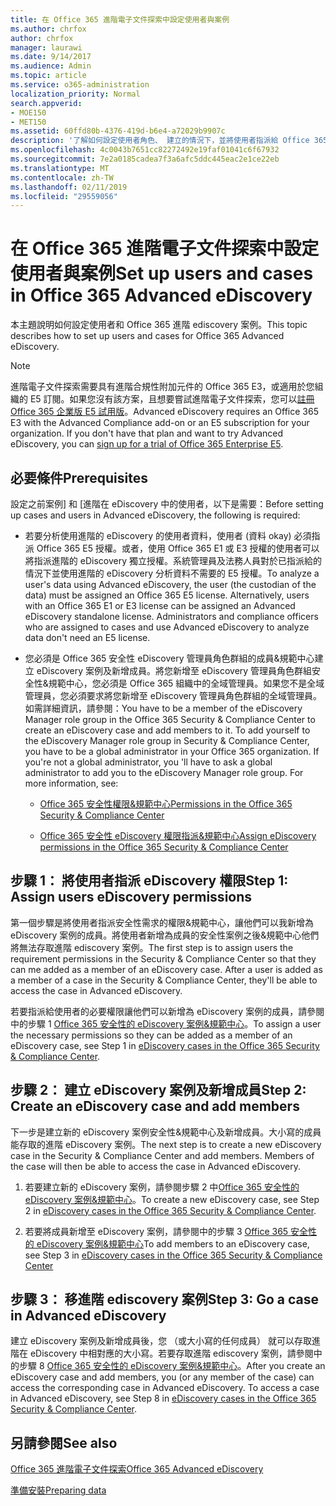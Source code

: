 ```yaml
---
title: 在 Office 365 進階電子文件探索中設定使用者與案例
ms.author: chrfox
author: chrfox
manager: laurawi
ms.date: 9/14/2017
ms.audience: Admin
ms.topic: article
ms.service: o365-administration
localization_priority: Normal
search.appverid:
- MOE150
- MET150
ms.assetid: 60ffd80b-4376-419d-b6e4-a72029b9907c
description: '了解如何設定使用者角色、 建立的情況下，並將使用者指派給 Office 365 進階 ediscovery 案例。  '
ms.openlocfilehash: 4c0043b7651cc82272492e19faf01041c6f67932
ms.sourcegitcommit: 7e2a0185cadea7f3a6afc5ddc445eac2e1ce22eb
ms.translationtype: MT
ms.contentlocale: zh-TW
ms.lasthandoff: 02/11/2019
ms.locfileid: "29559056"
---
```

# <a name="set-up-users-and-cases-in-office-365-advanced-ediscovery"></a><span data-ttu-id="7ec98-103">在 Office 365 進階電子文件探索中設定使用者與案例</span><span class="sxs-lookup"><span data-stu-id="7ec98-103">Set up users and cases in Office 365 Advanced eDiscovery</span></span>

<span data-ttu-id="7ec98-104">本主題說明如何設定使用者和 Office 365 進階 ediscovery 案例。</span><span class="sxs-lookup"><span data-stu-id="7ec98-104">This topic describes how to set up users and cases for Office 365 Advanced eDiscovery.</span></span>
  
> [!NOTE]
> <span data-ttu-id="7ec98-p101">進階電子文件探索需要具有進階合規性附加元件的 Office 365 E3，或適用於您組織的 E5 訂閱。如果您沒有該方案，且想要嘗試進階電子文件探索，您可以[註冊 Office 365 企業版 E5 試用版](https://go.microsoft.com/fwlink/p/?LinkID=698279)。</span><span class="sxs-lookup"><span data-stu-id="7ec98-p101">Advanced eDiscovery requires an Office 365 E3 with the Advanced Compliance add-on or an E5 subscription for your organization. If you don't have that plan and want to try Advanced eDiscovery, you can [sign up for a trial of Office 365 Enterprise E5](https://go.microsoft.com/fwlink/p/?LinkID=698279).</span></span> 
  
## <a name="prerequisites"></a><span data-ttu-id="7ec98-107">必要條件</span><span class="sxs-lookup"><span data-stu-id="7ec98-107">Prerequisites</span></span>

<span data-ttu-id="7ec98-108">設定之前案例] 和 [進階在 eDiscovery 中的使用者，以下是需要：</span><span class="sxs-lookup"><span data-stu-id="7ec98-108">Before setting up cases and users in Advanced eDiscovery, the following is required:</span></span>
  
- <span data-ttu-id="7ec98-p102">若要分析使用進階的 eDiscovery 的使用者資料，使用者 (資料 okay) 必須指派 Office 365 E5 授權。或者，使用 Office 365 E1 或 E3 授權的使用者可以將指派進階的 eDiscovery 獨立授權。系統管理員及法務人員對於已指派給的情況下並使用進階的 eDiscovery 分析資料不需要的 E5 授權。</span><span class="sxs-lookup"><span data-stu-id="7ec98-p102">To analyze a user's data using Advanced eDiscovery, the user (the custodian of the data) must be assigned an Office 365 E5 license. Alternatively, users with an Office 365 E1 or E3 license can be assigned an Advanced eDiscovery standalone license. Administrators and compliance officers who are assigned to cases and use Advanced eDiscovery to analyze data don't need an E5 license.</span></span> 
    
- <span data-ttu-id="7ec98-p103">您必須是 Office 365 安全性 eDiscovery 管理員角色群組的成員&amp;規範中心建立 eDiscovery 案例及新增成員。將您新增至 eDiscovery 管理員角色群組安全性&amp;規範中心，您必須是 Office 365 組織中的全域管理員。如果您不是全域管理員，您必須要求將您新增至 eDiscovery 管理員角色群組的全域管理員。如需詳細資訊，請參閱：</span><span class="sxs-lookup"><span data-stu-id="7ec98-p103">You have to be a member of the eDiscovery Manager role group in the Office 365 Security &amp; Compliance Center to create an eDiscovery case and add members to it. To add yourself to the eDiscovery Manager role group in Security &amp; Compliance Center, you have to be a global administrator in your Office 365 organization. If you're not a global administrator, you 'll have to ask a global administrator to add you to the eDiscovery Manager role group. For more information, see:</span></span>
    
  - [<span data-ttu-id="7ec98-116">Office 365 安全性權限&amp;規範中心</span><span class="sxs-lookup"><span data-stu-id="7ec98-116">Permissions in the Office 365 Security &amp; Compliance Center</span></span>](permissions-in-the-security-and-compliance-center.md)
    
  - [<span data-ttu-id="7ec98-117">Office 365 安全性 eDiscovery 權限指派&amp;規範中心</span><span class="sxs-lookup"><span data-stu-id="7ec98-117">Assign eDiscovery permissions in the Office‍ 365 Security &amp; Compliance Center</span></span>](assign-ediscovery-permissions.md)
    
## <a name="step-1-assign-users-ediscovery-permissions"></a><span data-ttu-id="7ec98-118">步驟 1： 將使用者指派 eDiscovery 權限</span><span class="sxs-lookup"><span data-stu-id="7ec98-118">Step 1: Assign users eDiscovery permissions</span></span>

<span data-ttu-id="7ec98-p104">第一個步驟是將使用者指派安全性需求的權限&amp;規範中心，讓他們可以我新增為 eDiscovery 案例的成員。將使用者新增為成員的安全性案例之後&amp;規範中心他們將無法存取進階 ediscovery 案例。</span><span class="sxs-lookup"><span data-stu-id="7ec98-p104">The first step is to assign users the requirement permissions in the Security &amp; Compliance Center so that they can me added as a member of an eDiscovery case. After a user is added as a member of a case in the Security &amp; Compliance Center, they'll be able to access the case in Advanced eDiscovery.</span></span>
  
<span data-ttu-id="7ec98-121">若要指派給使用者的必要權限讓他們可以新增為 eDiscovery 案例的成員，請參閱中的步驟 1 [Office 365 安全性的 eDiscovery 案例&amp;規範中心](ediscovery-cases.md#step-1-assign-ediscovery-permissions-to-potential-case-members)。</span><span class="sxs-lookup"><span data-stu-id="7ec98-121">To assign a user the necessary permissions so they can be added as a member of an eDiscovery case, see Step 1 in [eDiscovery cases in the Office 365 Security &amp; Compliance Center](ediscovery-cases.md#step-1-assign-ediscovery-permissions-to-potential-case-members).</span></span>
  
## <a name="step-2-create-an-ediscovery-case-and-add-members"></a><span data-ttu-id="7ec98-122">步驟 2： 建立 eDiscovery 案例及新增成員</span><span class="sxs-lookup"><span data-stu-id="7ec98-122">Step 2: Create an eDiscovery case and add members</span></span>

<span data-ttu-id="7ec98-p105">下一步是建立新的 eDiscovery 案例安全性&amp;規範中心及新增成員。大小寫的成員能存取的進階 eDiscovery 案例。</span><span class="sxs-lookup"><span data-stu-id="7ec98-p105">The next step is to create a new eDiscovery case in the Security &amp; Compliance Center and add members. Members of the case will then be able to access the case in Advanced eDiscovery.</span></span>
  
1. <span data-ttu-id="7ec98-125">若要建立新的 eDiscovery 案例，請參閱步驟 2 中[Office 365 安全性的 eDiscovery 案例&amp;規範中心](ediscovery-cases.md#step-2-create-a-new-case)。</span><span class="sxs-lookup"><span data-stu-id="7ec98-125">To create a new eDiscovery case, see Step 2 in [eDiscovery cases in the Office 365 Security &amp; Compliance Center](ediscovery-cases.md#step-2-create-a-new-case).</span></span>
    
2. <span data-ttu-id="7ec98-126">若要將成員新增至 eDiscovery 案例，請參閱中的步驟 3 [Office 365 安全性的 eDiscovery 案例&amp;規範中心](ediscovery-cases.md#step-3-add-members-to-a-case)</span><span class="sxs-lookup"><span data-stu-id="7ec98-126">To add members to an eDiscovery case, see Step 3 in [eDiscovery cases in the Office 365 Security &amp; Compliance Center](ediscovery-cases.md#step-3-add-members-to-a-case)</span></span>
    
## <a name="step-3-go-a-case-in-advanced-ediscovery"></a><span data-ttu-id="7ec98-127">步驟 3： 移進階 ediscovery 案例</span><span class="sxs-lookup"><span data-stu-id="7ec98-127">Step 3: Go a case in Advanced eDiscovery</span></span>

<span data-ttu-id="7ec98-p106">建立 eDiscovery 案例及新增成員後，您 （或大小寫的任何成員） 就可以存取進階在 eDiscovery 中相對應的大小寫。若要存取進階 ediscovery 案例，請參閱中的步驟 8 [Office 365 安全性的 eDiscovery 案例&amp;規範中心](ediscovery-cases.md#step-8-go-to-the-case-in-advanced-ediscovery)。</span><span class="sxs-lookup"><span data-stu-id="7ec98-p106">After you create an eDiscovery case and add members, you (or any member of the case) can access the corresponding case in Advanced eDiscovery. To access a case in Advanced eDiscovery, see Step 8 in [eDiscovery cases in the Office 365 Security &amp; Compliance Center](ediscovery-cases.md#step-8-go-to-the-case-in-advanced-ediscovery).</span></span>
  
## <a name="see-also"></a><span data-ttu-id="7ec98-130">另請參閱</span><span class="sxs-lookup"><span data-stu-id="7ec98-130">See also</span></span>

[<span data-ttu-id="7ec98-131">Office 365 進階電子文件探索</span><span class="sxs-lookup"><span data-stu-id="7ec98-131">Office 365 Advanced eDiscovery</span></span>](office-365-advanced-ediscovery.md)
  
[<span data-ttu-id="7ec98-132">準備安裝</span><span class="sxs-lookup"><span data-stu-id="7ec98-132">Preparing data</span></span>](prepare-data-for-advanced-ediscovery.md)
 